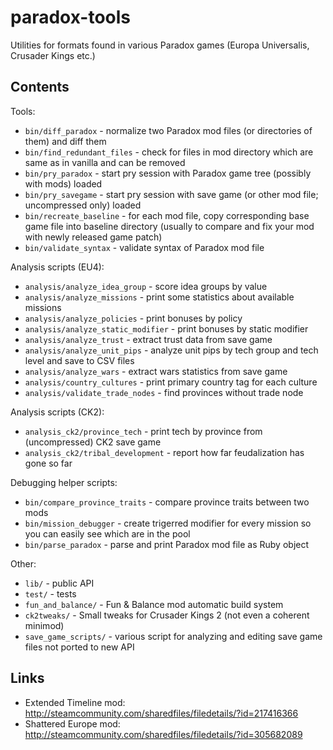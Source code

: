 paradox-tools
=============

Utilities for formats found in various Paradox games (Europa Universalis, Crusader Kings etc.)

Contents
--------

Tools:

* `bin/diff_paradox` - normalize two Paradox mod files (or directories of them) and diff them
* `bin/find_redundant_files` - check for files in mod directory which are same as in vanilla and can be removed
* `bin/pry_paradox` - start pry session with Paradox game tree (possibly with mods) loaded
* `bin/pry_savegame` - start pry session with save game (or other mod file; uncompressed only) loaded
* `bin/recreate_baseline` - for each mod file, copy corresponding base game file into baseline directory (usually to compare and fix your mod with newly released game patch)
* `bin/validate_syntax` - validate syntax of Paradox mod file

Analysis scripts (EU4):

* `analysis/analyze_idea_group` - score idea groups by value
* `analysis/analyze_missions` - print some statistics about available missions
* `analysis/analyze_policies` - print bonuses by policy
* `analysis/analyze_static_modifier` - print bonuses by static modifier
* `analysis/analyze_trust` - extract trust data from save game
* `analysis/analyze_unit_pips` - analyze unit pips by tech group and tech level and save to CSV files
* `analysis/analyze_wars` - extract wars statistics from save game
* `analysis/country_cultures` - print primary country tag for each culture
* `analysis/validate_trade_nodes` - find provinces without trade node

Analysis scripts (CK2):

* `analysis_ck2/province_tech` - print tech by province from (uncompressed) CK2 save game
* `analysis_ck2/tribal_development` - report how far feudalization has gone so far

Debugging helper scripts:

* `bin/compare_province_traits` - compare province traits between two mods
* `bin/mission_debugger` - create trigerred modifier for every mission so you can easily see which are in the pool
* `bin/parse_paradox` - parse and print Paradox mod file as Ruby object

Other:

* `lib/` - public API
* `test/` - tests
* `fun_and_balance/` - Fun & Balance mod automatic build system
* `ck2tweaks/` - Small tweaks for Crusader Kings 2 (not even a coherent minimod)
* `save_game_scripts/` - various script for analyzing and editing save game files not ported to new API

Links
-----

* Extended Timeline mod: http://steamcommunity.com/sharedfiles/filedetails/?id=217416366
* Shattered Europe mod: http://steamcommunity.com/sharedfiles/filedetails/?id=305682089

